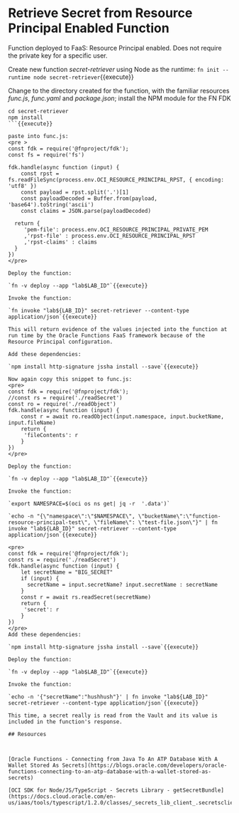 # Retrieve Secret from Resource Principal Enabled Function

Function deployed to FaaS: Resource Principal enabled. Does not require the private key for a specific user.

Create new function *secret-retriever* using Node as the runtime: 
`fn init --runtime node secret-retriever`{{execute}}

Change to the directory created for the function, with the familiar resources *func.js*, *func.yaml* and *package.json*; install the NPM module for the FN FDK

```
cd secret-retriever
npm install 
```{{execute}}

paste into func.js:
<pre >
const fdk = require('@fnproject/fdk');
const fs = require('fs')

fdk.handle(async function (input) {
    const rpst = fs.readFileSync(process.env.OCI_RESOURCE_PRINCIPAL_RPST, { encoding: 'utf8' })
    const payload = rpst.split('.')[1]
    const payloadDecoded = Buffer.from(payload, 'base64').toString('ascii')
    const claims = JSON.parse(payloadDecoded)
  
  return {
     'pem-file': process.env.OCI_RESOURCE_PRINCIPAL_PRIVATE_PEM
     ,'rpst-file' : process.env.OCI_RESOURCE_PRINCIPAL_RPST
     ,'rpst-claims' : claims
  }
})
</pre>

Deploy the function:

`fn -v deploy --app "lab$LAB_ID"`{{execute}}

Invoke the function:

`fn invoke "lab${LAB_ID}" secret-retriever --content-type application/json`{{execute}}

This will return evidence of the values injected into the function at run time by the Oracle Functions FaaS framework because of the Resource Principal configuration.

Add these dependencies:

`npm install http-signature jssha install --save`{{execute}}

Now again copy this snippet to func.js:
<pre>
const fdk = require('@fnproject/fdk');
//const rs = require('./readSecret')
const ro = require('./readObject')
fdk.handle(async function (input) {
    const r = await ro.readObject(input.namespace, input.bucketName, input.fileName)
    return {
     'fileContents': r
    }
})
</pre>

Deploy the function:

`fn -v deploy --app "lab$LAB_ID"`{{execute}}

Invoke the function:

`export NAMESPACE=$(oci os ns get| jq -r  '.data')`

`echo -n "{\"namespace\":\"$NAMESPACE\", \"bucketName\":\"function-resource-principal-test\", \"fileName\": \"test-file.json\"}" | fn invoke "lab${LAB_ID}" secret-retriever --content-type application/json`{{execute}}

<pre>
const fdk = require('@fnproject/fdk');
const rs = require('./readSecret')
fdk.handle(async function (input) {
    let secretName = "BIG_SECRET"
    if (input) {
      secretName = input.secretName? input.secretName : secretName
    }
    const r = await rs.readSecret(secretName)
    return {
     'secret': r
    }
})
</pre>
Add these dependencies:

`npm install http-signature jssha install --save`{{execute}}

Deploy the function:

`fn -v deploy --app "lab$LAB_ID"`{{execute}}

Invoke the function:

`echo -n '{"secretName":"hushhush"}' | fn invoke "lab${LAB_ID}" secret-retriever --content-type application/json`{{execute}}

This time, a secret really is read from the Vault and its value is included in the function's response.

## Resources



[Oracle Functions - Connecting from Java To An ATP Database With A Wallet Stored As Secrets](https://blogs.oracle.com/developers/oracle-functions-connecting-to-an-atp-database-with-a-wallet-stored-as-secrets)

[OCI SDK for Node/JS/TypeScript - Secrets Library - getSecretBundle](https://docs.cloud.oracle.com/en-us/iaas/tools/typescript/1.2.0/classes/_secrets_lib_client_.secretsclient.html)